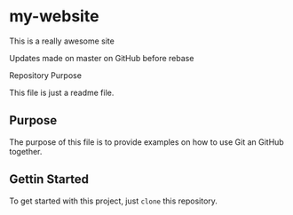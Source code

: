 # my-website
This is a really awesome site

Updates made on master on GitHub before rebase

 Repository Purpose

This file is just a readme file.

## Purpose

The purpose of this file is to provide examples
on how to use Git an GitHub together.

## Gettin Started

To get started with this project, just `clone` this repository. 
